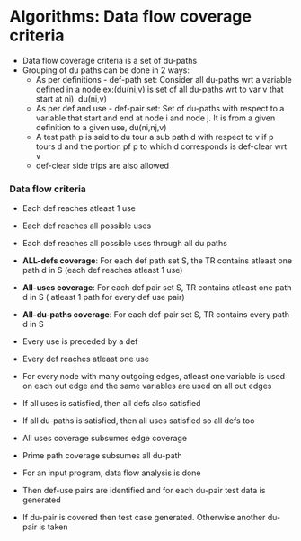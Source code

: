 #  Algorithms: Data flow coverage criteria  
* Data flow coverage criteria is a set of du-paths  
* Grouping of du paths can be done in 2 ways:  
  * As per definitions - def-path set: Consider all du-paths wrt a variable defined in a node ex:(du(ni,v) is set of all du-paths wrt to var v that start at ni). du(ni,v) 
  * As per def and use - def-pair set: Set of du-paths with respect to a variable that start and end at node i and node j. It is from a given definition to a given use, du(ni,nj,v)  
  * A test path p is said to du tour a sub path d with respect to v if p tours d and the portion pf p to which d corresponds is def-clear wrt v  
  * def-clear side trips are also allowed  
    
### Data flow criteria  
* Each def reaches atleast 1 use  
* Each def reaches all possible uses  
* Each def reaches all possible uses through all du paths  
  
* **ALL-defs coverage**: For each def path set S, the TR contains atleast one path d in S (each def reaches atleast 1 use)  
* **All-uses coverage**: For each def pair set S, TR contains atleast one path d in S ( atleast 1 path for every def use pair)  
* **All-du-paths coverage**: For each def-pair set S, TR contains every path d in S  
  
* Every use is preceded by a def  
* Every def reaches atleast one use  
* For every node with many outgoing edges, atleast one variable is used on each out edge and the same variables are used on all out edges  
  
* If all uses is satisfied, then all defs also satisfied  
* If all du-paths is satisfied, then all uses satisfied so all defs too  
* All uses coverage subsumes edge coverage  
* Prime path coverage subsumes all du-path  
  
* For an input program, data flow analysis is done  
* Then def-use pairs are identified and for each du-pair test data is generated  
* If du-pair is covered then test case generated. Otherwise another du-pair is taken  


 
